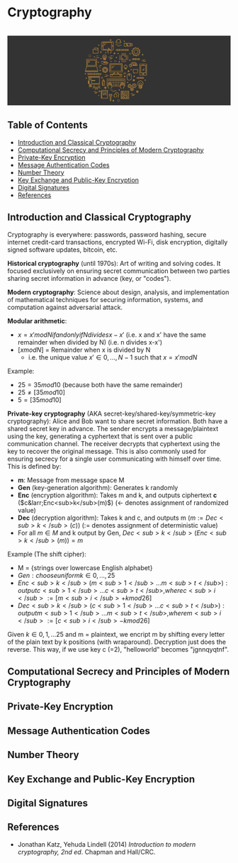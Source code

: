 # Cryptography

<br>![cryptography image](https://raw.githubusercontent.com/AnselmoGPP/Learn_Computer_Science/master/resources/miscellany.jpg)

## Table of Contents
+ [Introduction and Classical Cryptography](#introduction-and-classical-cryptography)
+ [Computational Secrecy and Principles of Modern Cryptography](#computational-secrecy-and-principles-of-modern-cryptography)
+ [Private-Key Encryption](#private-key-encryption)
+ [Message Authentication Codes](#message-authentication-codes)
+ [Number Theory](#number-theory)
+ [Key Exchange and Public-Key Encryption](#key-exchange-and-public-key-encryption)
+ [Digital Signatures](#digital-signatures)
+ [References](#references)


## Introduction and Classical Cryptography

Cryptography is everywhere: passwords, password hashing, secure internet credit-card transactions, encrypted Wi-Fi, disk encryption, digitally signed software updates, bitcoin, etc.

**Historical cryptography** (until 1970s): Art of writing and solving codes. It focused exclusively on ensuring secret communication between two parties sharing secret information in advance (key, or "codes").

**Modern cryptography**: Science about design, analysis, and implementation of mathematical techniques for securing information, systems, and computation against adversarial attack.

**Modular arithmetic**:

- $x = x' mod N if and only if N divides x-x'$   (i.e. x and x' have the same remainder when divided by N) (i.e. n divides x-x')
- $[x mod N]$ = Remainder when x is divided by N
  - i.e. the unique value $x'\in{0, ..., N-1}$ such that $x = x' mod N$

Example:

- $25 = 35 mod 10$ (because both have the same remainder)
- $25 \neq [35 mod 10]$
- $5 = [35 mod 10]$

**Private-key cryptography** (AKA secret-key/shared-key/symmetric-key cryptography): Alice and Bob want to share secret information. Both have a shared secret key in advance. The sender encrypts a message/plaintext using the key, generating a cyphertext that is sent over a public communication channel. The receiver decrypts that cyphertext using the key to recover the original message. This is also commonly used for ensuring secrecy for a single user communicating with himself over time. This is defined by:

- **m**: Message from message space M
- **Gen** (key-generation algorithm): Generates k randomly
- **Enc** (encryption algorithm): Takes m and k, and outputs ciphertext **c** ($c&larr;Enc<sub>k</sub>(m)$)   (&larr; denotes assignment of randomized value)
- **Dec** (decryption algorithm): Takes k and c, and outputs m ($m:=Dec<sub>k</sub>(c)$)   (:= denotes assignment of deterministic value)
- For all $m \in M$ and k output by Gen, $Dec<sub>k</sub>(Enc<sub>k</sub>(m)) = m$

Example (The shift cipher):

- M = {strings over lowercase English alphabet}
- $Gen: choose uniform k \in {0, ..., 25}$
- $Enc<sub>k</sub>(m<sub>1</sub>...m<sub>t</sub>): output c<sub>1</sub>...c<sub>t</sub>, where c<sub>i</sub> := [m<sub>i</sub> + k mod 26]$
- $Dec<sub>k</sub>(c<sub>1</sub>...c<sub>t</sub>): output m<sub>1</sub>...m<sub>t</sub>, where m<sub>i</sub> := [c<sub>i</sub> - k mod 26]$

Given $k \in {0, 1, ... 25}$ and m = plaintext, we encript m by shifting every letter of the plain text by k positions (with wraparound). Decryption just does the reverse. This way, if we use key c (=2), "helloworld" becomes "jgnnqyqtnf".






## Computational Secrecy and Principles of Modern Cryptography
## Private-Key Encryption
## Message Authentication Codes
## Number Theory
## Key Exchange and Public-Key Encryption
## Digital Signatures

## References

- Jonathan Katz, Yehuda Lindell (2014) *Introduction to modern cryptography, 2nd ed*. Chapman and Hall/CRC. 